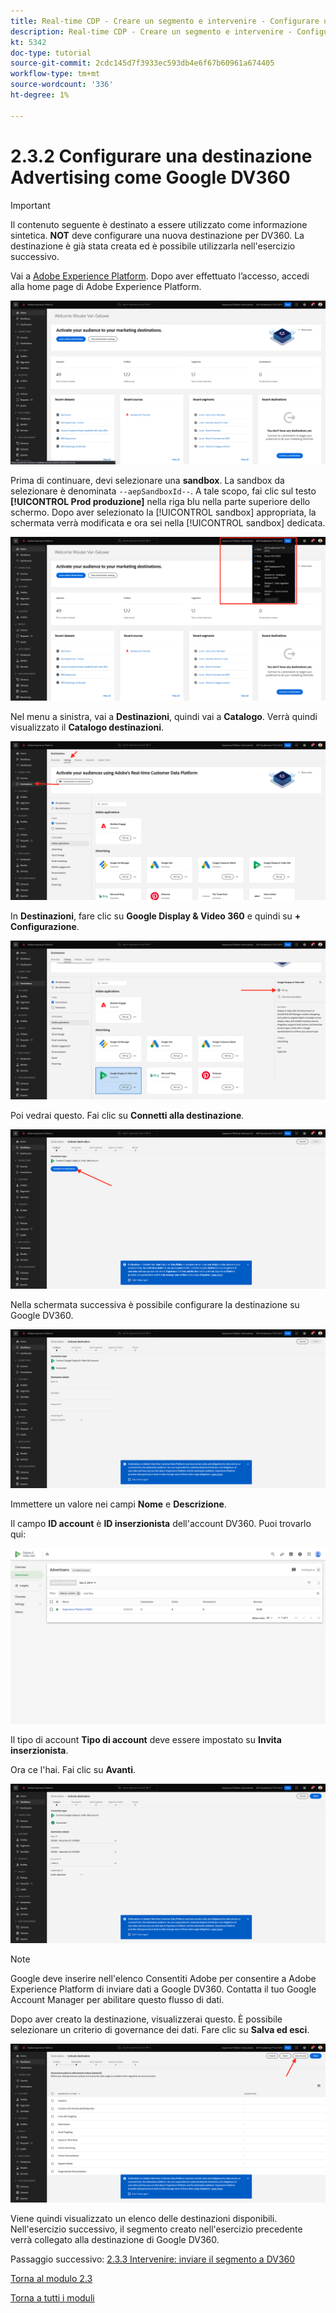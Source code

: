 ```yaml
---
title: Real-time CDP - Creare un segmento e intervenire - Configurare una destinazione Advertising come Google DV360
description: Real-time CDP - Creare un segmento e intervenire - Configurare una destinazione Advertising come Google DV360
kt: 5342
doc-type: tutorial
source-git-commit: 2cdc145d7f3933ec593db4e6f67b60961a674405
workflow-type: tm+mt
source-wordcount: '336'
ht-degree: 1%

---
```


# 2.3.2 Configurare una destinazione Advertising come Google DV360

>[!IMPORTANT]
>
>Il contenuto seguente è destinato a essere utilizzato come informazione sintetica. **NOT** deve configurare una nuova destinazione per DV360. La destinazione è già stata creata ed è possibile utilizzarla nell&#39;esercizio successivo.

Vai a [Adobe Experience Platform](https://experience.adobe.com/platform). Dopo aver effettuato l’accesso, accedi alla home page di Adobe Experience Platform.

![Acquisizione dei dati](./../../../modules/datacollection/module1.2/images/home.png)

Prima di continuare, devi selezionare una **sandbox**. La sandbox da selezionare è denominata ``--aepSandboxId--``. A tale scopo, fai clic sul testo **[!UICONTROL Prod produzione]** nella riga blu nella parte superiore dello schermo. Dopo aver selezionato la [!UICONTROL sandbox] appropriata, la schermata verrà modificata e ora sei nella [!UICONTROL sandbox] dedicata.

![Acquisizione dei dati](./../../../modules/datacollection/module1.2/images/sb1.png)

Nel menu a sinistra, vai a **Destinazioni**, quindi vai a **Catalogo**. Verrà quindi visualizzato il **Catalogo destinazioni**.

![RTCDP](./images/rtcdp.png)

In **Destinazioni**, fare clic su **Google Display &amp; Video 360** e quindi su **+ Configurazione**.

![RTCDP](./images/rtcdpgoogle.png)

Poi vedrai questo. Fai clic su **Connetti alla destinazione**.

![RTCDP](./images/rtcdpgooglecreate1.png)

Nella schermata successiva è possibile configurare la destinazione su Google DV360.

![RTCDP](./images/rtcdpgooglecreatedest.png)

Immettere un valore nei campi **Nome** e **Descrizione**.

Il campo **ID account** è **ID inserzionista** dell&#39;account DV360. Puoi trovarlo qui:

![RTCDP](./images/rtcdpgoogledv360advid.png)

Il tipo di account **Tipo di account** deve essere impostato su **Invita inserzionista**.

Ora ce l&#39;hai. Fai clic su **Avanti**.

![RTCDP](./images/rtcdpgoogldv360new.png)

>[!NOTE]
>
>Google deve inserire nell&#39;elenco Consentiti Adobe per consentire a Adobe Experience Platform di inviare dati a Google DV360. Contatta il tuo Google Account Manager per abilitare questo flusso di dati.

Dopo aver creato la destinazione, visualizzerai questo. È possibile selezionare un criterio di governance dei dati. Fare clic su **Salva ed esci**.

![RTCDP](./images/rtcdpcreatedest1.png)

Viene quindi visualizzato un elenco delle destinazioni disponibili.
Nell&#39;esercizio successivo, il segmento creato nell&#39;esercizio precedente verrà collegato alla destinazione di Google DV360.

Passaggio successivo: [2.3.3 Intervenire: inviare il segmento a DV360](./ex3.md)

[Torna al modulo 2.3](./real-time-cdp-build-a-segment-take-action.md)

[Torna a tutti i moduli](../../../overview.md)
